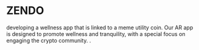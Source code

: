 # ZENDO
developing a wellness app that is linked to a meme utility coin. Our AR app is designed to promote wellness and tranquility, with a special focus on engaging the crypto community. .

